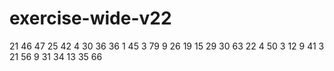 # exercise-wide-v22
21
46
47
25
42
4
30
36
36
1
45
3
79
9
26
19
15
29
30
63
22
4
50
3
12
9
41
3
21
56
9
31
34
13
35
66
